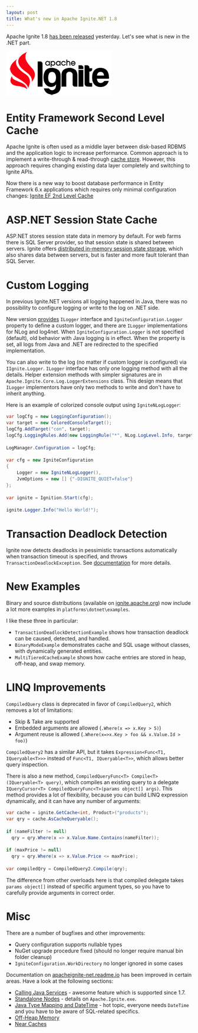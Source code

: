 ```yaml
---
layout: post
title: What's new in Apache Ignite.NET 1.8
---
```


Apache Ignite 1.8 [has been released](https://ignite.apache.org/news.html#release-1.8.0) yesterday. Let's see what is new in the .NET part.

![ignite logo](../images/ignite_logo.png)

# Entity Framework Second Level Cache

Apache Ignite is often used as a middle layer between disk-based RDBMS and the application logic to increase performance.
Common approach is to implement a write-through & read-through [cache store](https://ptupitsyn.github.io/Entity-Framework-Cache-Store/).
However, this approach requires changing existing data layer completely and switching to Ignite APIs.

Now there is a new way to boost database performance in Entity Framework 6.x applications which requires only minimal configuration changes:
[Ignite EF 2nd Level Cache](https://apacheignite-net.readme.io/docs/entity-framework-second-level-cache)

# ASP.NET Session State Cache

ASP.NET stores session state data in memory by default.
For web farms there is SQL Server provider, so that session state is shared between servers.
Ignite offers [distributed in-memory session state storage](https://apacheignite-net.readme.io/docs/aspnet-session-state-caching),
which also shares data between servers, but is faster and more fault tolerant than SQL Server.

# Custom Logging

In previous Ignite.NET versions all logging happened in Java, there was no possibility to configure logging or write to the log on .NET side.

New version [provides](https://apacheignite-net.readme.io/docs/logging) `ILogger` interface and `IgniteConfiguration.Logger` property to define a custom logger,
and there are `ILogger` implementations for NLog and log4net.
When `IgniteConfiguration.Logger` is not specified (default), old behavior with Java logging is in effect.
When the property is set, all logs from Java and .NET are redirected to the specified implementation.

You can also write to the log (no matter if custom logger is configured) via `IIgnite.Logger`.
`ILogger` interface has only one logging method with all the details.
Helper extension methods with simpler signatures are in `Apache.Ignite.Core.Log.LoggerExtensions` class.
This design means that `ILogger` implementors have only two methods to write and don't have to inherit anything.

Here is an example of colorized console output using `IgniteNLogLogger`:

```cs
var logCfg = new LoggingConfiguration();
var target = new ColoredConsoleTarget();
logCfg.AddTarget("con", target);
logCfg.LoggingRules.Add(new LoggingRule("*", NLog.LogLevel.Info, target));

LogManager.Configuration = logCfg;

var cfg = new IgniteConfiguration
{
    Logger = new IgniteNLogLogger(),
    JvmOptions = new [] {"-DIGNITE_QUIET=false"}
};

var ignite = Ignition.Start(cfg);

ignite.Logger.Info("Hello World!");
```

# Transaction Deadlock Detection

Ignite now detects deadlocks in pessimistic transactions automatically when transaction timeout is specified, and throws `TransactionDeadlockException`.
See [documentation](https://apacheignite-net.readme.io/docs/transactions#deadlock-detection-in-pessimistic-transactions) for more details.

# New Examples

Binary and source distributions (available on [ignite.apache.org](https://ignite.apache.org/download.cgi#binaries))
now include a lot more examples in `platforms\dotnet\examples`.

I like these three in particular:

* `TransactionDeadlockDetectionExample` shows how transaction deadlock can be caused, detected, and handled.
* `BinaryModeExample` demonstrates cache and SQL usage without classes, with dynamically generated entities.
* `MultiTieredCacheExample` shows how cache entries are stored in heap, off-heap, and swap memory.

# LINQ Improvements

`CompiledQuery` class is deprecated in favor of `CompiledQuery2`, which removes a lot of limitations:

* Skip & Take are supported
* Embedded arguments are allowed (`.Where(x => x.Key > 5)`)
* Argument reuse is allowed (`.Where(x=>x.Key > foo && x.Value.Id > foo)`)

`CompiledQuery2` has a similar API, but it takes `Expression<Func<T1, IQueryable<T>>>` instead of `Func<T1, IQueryable<T>>`, which allows better query inspection.

There is also a new method, `CompiledQueryFunc<T> Compile<T>(IQueryable<T> query)`,
which compiles an existing query to a delegate `IQueryCursor<T> CompiledQueryFunc<T>(params object[] args)`.
This method provides a lot of flexibility, because you can build LINQ expression dynamically, and it can have any number of arguments:

```cs
var cache = ignite.GetCache<int, Product>("products");
var qry = cache.AsCacheQueryable();

if (nameFilter != null)
  qry = qry.Where(x => x.Value.Name.Contains(nameFilter));

if (maxPrice != null)
  qry = qry.Where(x => x.Value.Price <= maxPrice);

var compiledQry = CompiledQuery2.Compile(qry);
```

The difference from other overloads here is that compiled delegate takes `params object[]` instead of specific argument types,
so you have to carefully provide arguments in correct order.

# Misc

There are a number of bugfixes and other improvements:

* Query configuration supports nullable types
* NuGet upgrade procedure fixed (should no longer require manual bin folder cleanup)
* `IgniteConfiguration.WorkDirectory` no longer ignored in some cases

Documentation on [apacheignite-net.readme.io](https://apacheignite-net.readme.io/)
has been improved in certain areas. Have a look at the following sections:

* [Calling Java Services](https://apacheignite-net.readme.io/docs/calling-java-services) - awesome feature which is supported since 1.7.
* [Standalone Nodes](https://apacheignite-net.readme.io/docs/standalone-nodes) - details on `Apache.Ignite.exe`.
* [Java Type Mapping and DateTime](https://apacheignite-net.readme.io/docs/sql-queries#section-java-type-name-mapping) - hot topic, everyone needs `DateTime` and you have to be aware of SQL-related specifics.
* [Off-Heap Memory](https://apacheignite-net.readme.io/docs/off-heap-memory)
* [Near Caches](https://apacheignite-net.readme.io/docs/near-caches)